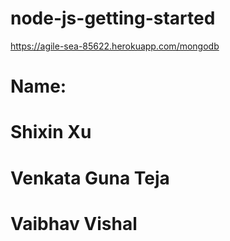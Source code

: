 


# node-js-getting-started

https://agile-sea-85622.herokuapp.com/mongodb

# Name: 
# Shixin Xu
# Venkata Guna Teja
# Vaibhav Vishal
